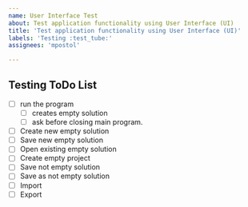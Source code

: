```yaml
---
name: User Interface Test
about: Test application functionality using User Interface (UI)
title: 'Test application functionality using User Interface (UI)'
labels: 'Testing :test_tube:'
assignees: 'mpostol'

---
```


## Testing ToDo List

- [ ] run the program
  - [ ] creates empty solution
  - [ ] ask before closing main program.
- [ ] Create new empty solution
- [ ] Save new empty solution
- [ ] Open existing empty solution
- [ ] Create empty project
- [ ] Save not empty solution
- [ ] Save as not empty solution
- [ ] Import
- [ ] Export

